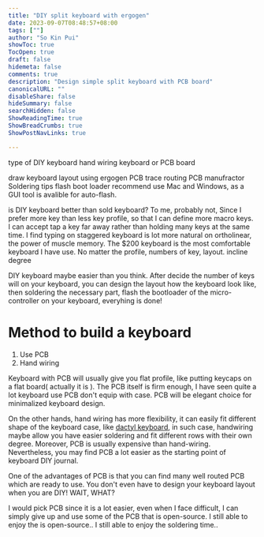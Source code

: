 ```yaml
---
title: "DIY split keyboard with ergogen"
date: 2023-09-07T08:48:57+08:00
tags: [""]
author: "So Kin Pui"
showToc: true
TocOpen: true
draft: false
hidemeta: false
comments: true
description: "Design simple split keyboard with PCB board"
canonicalURL: ""
disableShare: false
hideSummary: false
searchHidden: false
ShowReadingTime: true
ShowBreadCrumbs: true
ShowPostNavLinks: true

---
```


type of DIY keyboard
  hand wiring keyboard or PCB board


draw keyboard layout using ergogen
PCB trace routing
PCB manufractor
Soldering tips
flash boot loader
  recommend use Mac and Windows, as a GUI tool is avalible for auto-flash.

is DIY keyboard better than sold keyboard?
  To me, probably not, Since I prefer more key than less key profile, so that I can define more macro keys. I can accept tap a key far away rather than holding many keys at the same time.
  I find typing on staggered keyboard is lot more natural on ortholinear, the power of muscle memory.
  The \$200 keyboard is the most comfortable keyboard I have use. No matter the profile, numbers of key, layout. incline degree


DIY keyboard maybe easier than you think. After decide the number of keys will on your keyboard, you can design the layout how the keyboard look like, then soldering the necessary part, flash the bootloader of the micro-controller on your keyboard, everyhing is done!

# Method to build a keyboard
1. Use PCB
2. Hand wiring

<!--
image here
-->

Keyboard with PCB will usually give you flat profile, like putting keycaps on a flat board( actually it is ). The PCB itself is firm enough, I have seen quite a lot keyboard use PCB don't equip with case. PCB will be elegant choice for minimalized keyboard design.
<!--
image
-->

On the other hands, hand wiring has more flexibility, it can easily fit different shape of the keyboard case, like [dactyl keyboard](https://github.com/adereth/dactyl-keyboard), in such case, handwiring maybe allow you have easier soldering and fit different rows with their own degree. Moreover, PCB is usually expensive than hand-wiring. Nevertheless, you may find PCB a lot easier as the starting point of keyboard DIY journal.

One of the advantages of PCB is that you can find many well routed PCB which are ready to use. You don't even have to design your keyboard layout when you are DIY! WAIT, WHAT?

I would pick PCB since it is a lot easier, even when I face difficult, I can simply give up and use some of the PCB that is open-source. I still able to enjoy the is open-source.. I still able to enjoy the soldering time..
